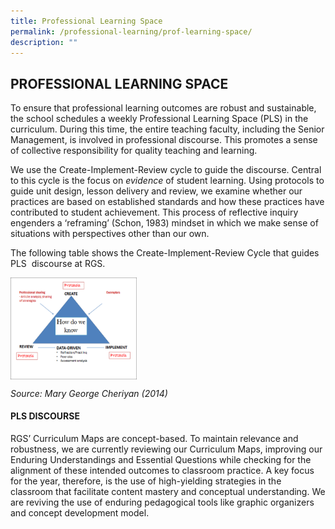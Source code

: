```yaml
---
title: Professional Learning Space
permalink: /professional-learning/prof-learning-space/
description: ""
---
```

## PROFESSIONAL LEARNING SPACE

To ensure that professional learning outcomes are robust and sustainable, the school schedules a weekly Professional Learning Space (PLS) in the curriculum. During this time, the entire teaching faculty, including the Senior Management, is involved in professional discourse. This promotes a sense of collective responsibility for quality teaching and learning.

We use the Create-Implement-Review cycle to guide the discourse. Central to this cycle is the focus on _evidence_ of student learning. Using protocols to guide unit design, lesson delivery and review, we examine whether our practices are based on established standards and how these practices have contributed to student achievement. This process of reflective inquiry engenders a ‘reframing’ (Schon, 1983) mindset in which we make sense of situations with perspectives other than our own.

The following table shows the Create-Implement-Review Cycle that guides PLS  discourse at RGS.

<p><a href="https://www.ezhishi.net/CKPSebook2022/">
<img style="width:40%" align=left src="/images/PLS diagram.png">
</a></p>
<br clear=left>

_Source: Mary George Cheriyan (2014)_

#### PLS DISCOURSE

RGS’ Curriculum Maps are concept-based. To maintain relevance and robustness, we are currently reviewing our Curriculum Maps, improving our Enduring Understandings and Essential Questions while checking for the alignment of these intended outcomes to classroom practice. A key focus for the year, therefore, is the use of high-yielding strategies in the classroom that facilitate content mastery and conceptual understanding. We are reviving the use of enduring pedagogical tools like graphic organizers and concept development model.